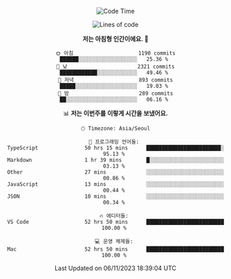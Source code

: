 <div align="center">

<br />

 <!--START_SECTION:waka-->
![Code Time](http://img.shields.io/badge/Code%20Time-1%2C555%20hrs%2011%20mins-blue)

![Lines of code](https://img.shields.io/badge/%EC%A0%80%EB%8A%94%20%EC%97%AC%ED%83%9C%EA%B9%8C%EC%A7%80%20-3.5%20million%20%EC%A4%84%EC%9D%98%20%EC%BD%94%EB%93%9C%EB%A5%BC%20%EC%9E%91%EC%84%B1%ED%96%88%EC%96%B4%EC%9A%94.-blue)

**저는 아침형 인간이에요. 🐤** 

```text
🌞 아침                     1190 commits        ██████░░░░░░░░░░░░░░░░░░░   25.36 % 
🌆 낮　                     2321 commits        ████████████░░░░░░░░░░░░░   49.46 % 
🌃 저녁                     893 commits         █████░░░░░░░░░░░░░░░░░░░░   19.03 % 
🌙 밤　                     289 commits         ██░░░░░░░░░░░░░░░░░░░░░░░   06.16 % 
```


📊 **저는 이번주를 이렇게 시간을 보냈어요.** 

```text
🕑︎ Timezone: Asia/Seoul

💬 프로그래밍 언어들: 
TypeScript               50 hrs 15 mins      ████████████████████████░   95.13 % 
Markdown                 1 hr 39 mins        █░░░░░░░░░░░░░░░░░░░░░░░░   03.13 % 
Other                    27 mins             ░░░░░░░░░░░░░░░░░░░░░░░░░   00.86 % 
JavaScript               13 mins             ░░░░░░░░░░░░░░░░░░░░░░░░░   00.44 % 
JSON                     10 mins             ░░░░░░░░░░░░░░░░░░░░░░░░░   00.34 % 

🔥 에디터들: 
VS Code                  52 hrs 50 mins      █████████████████████████   100.00 % 

💻 운영 체제들: 
Mac                      52 hrs 50 mins      █████████████████████████   100.00 % 
```


 Last Updated on 06/11/2023 18:39:04 UTC
<!--END_SECTION:waka-->

</div>
